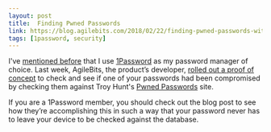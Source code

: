 ```yaml
---
layout: post
title:  Finding Pwned Passwords
link: https://blog.agilebits.com/2018/02/22/finding-pwned-passwords-with-1password/
tags: [1password, security]
---
```


I've [mentioned before](http://mattfarrow.org/2017/07/25/where-i-keep-my-stuff/) that I use [1Password](https://1password.com) as my password manager of choice.  Last week, AgileBits, the product’s developer, [rolled out a proof of concept](https://blog.agilebits.com/2018/02/22/finding-pwned-passwords-with-1password/) to check and see if one of your passwords had been compromised by checking them against Troy Hunt's [Pwned Passwords](https://www.troyhunt.com/ive-just-launched-pwned-passwords-version-2/) site. 

If you are a 1Password member, you should check out the blog post to see how they’re accomplishing this in such a way that your password never has to leave your device to be checked against the database.